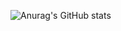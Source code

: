 ![Anurag's GitHub stats](https://github-readme-stats.vercel.app/api?username=elkourchi&show_icons=true&theme=radical)
